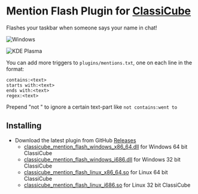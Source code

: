 # Mention Flash Plugin for [ClassiCube](https://www.classicube.net/)

Flashes your taskbar when someone says your name in chat!

![Windows](https://i.imgur.com/otokHI1.png)

![KDE Plasma](https://i.imgur.com/yslAAeQ.png)

You can add more triggers to `plugins/mentions.txt`, one on each line in the format:

```
contains:<text>
starts with:<text>
ends with:<text>
regex:<text>
```

Prepend "not " to ignore a certain text-part like `not contains:went to`

## Installing

- Download the latest plugin from GitHub [Releases](https://github.com/SpiralP/classicube-mention-flash-plugin/releases/latest)
  - [classicube_mention_flash_windows_x86_64.dll](https://github.com/SpiralP/classicube-mention-flash-plugin/releases/latest/download/classicube_mention_flash_windows_x86_64.dll) for Windows 64 bit ClassiCube
  - [classicube_mention_flash_windows_i686.dll](https://github.com/SpiralP/classicube-mention-flash-plugin/releases/latest/download/classicube_mention_flash_windows_i686.dll) for Windows 32 bit ClassiCube
  - [classicube_mention_flash_linux_x86_64.so](https://github.com/SpiralP/classicube-mention-flash-plugin/releases/download/v0.1.7/classicube_mention_flash_linux_x86_64.so) for Linux 64 bit ClassiCube
  - [classicube_mention_flash_linux_i686.so](https://github.com/SpiralP/classicube-mention-flash-plugin/releases/download/v0.1.7/classicube_mention_flash_linux_i686.so) for Linux 32 bit ClassiCube
